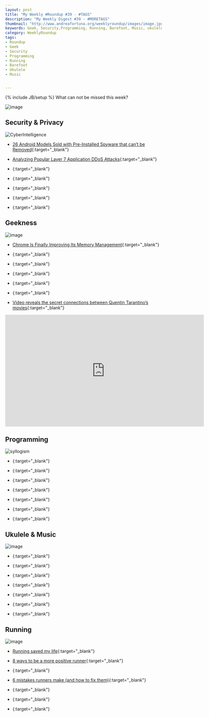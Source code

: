 ```yaml
---
layout: post
title: "My Weekly #Roundup #39 - #TAGS"
description: "My Weekly Digest #39 - #MORETAGS"
thumbnail: "http://www.andreafortuna.org/weeklyroundup/images/image.jpg"
keywords: Geek, Security,Programming, Running, Barefoot, Music, ukulele, transcription
category: WeeklyRoundup
tags: 
- Roundup
- Geek
- Security
- Programming
- Running
- Barefoot
- Ukulele
- Music


---
```

{% include JB/setup %}
What can not be missed this week? 

![image](/weeklyroundup/images/image.jpg)
<!-- more -->

Security & Privacy
--
![CyberIntelligence](http://imgs.xkcd.com/comics/cyberintelligence.png)

- [26 Android Models Sold with Pre-Installed Spyware that can’t be Removed](https://freedomhacker.net/26-android-models-sold-preinstalled-spyware-cant-be-removed-4597/){:target="_blank"}

- [Analyzing Popular Layer 7 Application DDoS Attacks](https://blog.sucuri.net/2015/09/analyzing-popular-layer-7-application-ddos-attacks.html){:target="_blank"}

- [](){:target="_blank"}

- [](){:target="_blank"}

- [](){:target="_blank"}

- [](){:target="_blank"}

- [](){:target="_blank"}



Geekness
--

![image](http://www.commitstrip.com/wp-content/uploads/2015/08/Strip-Damnation-des-ordis-650-finalenglish3.jpg)

- [Chrome Is Finally Improving Its Memory Management](http://lifehacker.com/chrome-updates-with-speed-improvements-and-better-memor-1728577172){:target="_blank"}

- [](){:target="_blank"}

- [](){:target="_blank"}

- [](){:target="_blank"}

- [](){:target="_blank"}

- [](){:target="_blank"}

- [Video reveals the secret connections between Quentin Tarantino’s movies](http://bgr.com/2015/09/03/quentin-tarantino-movies-hidden-connections-video/){:target="_blank"}

<iframe width="640" height="360" src="https://www.youtube.com/embed/-bfuVNoD7o0" frameborder="0" allowfullscreen></iframe>

Programming
--
![syllogism](http://imgs.xkcd.com/comics/engineer_syllogism.png)

- [](){:target="_blank"}

- [](){:target="_blank"}

- [](){:target="_blank"}

- [](){:target="_blank"}

- [](){:target="_blank"}

- [](){:target="_blank"}

- [](){:target="_blank"}



Ukulele & Music
--

![image](http://rlv.zcache.co.nz/ukulele_player_sticker-r168886474a7f4e76b354d4391e20eb78_v9wf3_8byvr_324.jpg)

- [](){:target="_blank"}

- [](){:target="_blank"}

- [](){:target="_blank"}

- [](){:target="_blank"}

- [](){:target="_blank"}

- [](){:target="_blank"}

- [](){:target="_blank"}



Running
--

![image](http://runninghumor.com/wp-content/blogs.dir/3/files/2013/07/hows-diet-going.jpg)

- [Running saved my life](http://www.theguardian.com/lifeandstyle/2015/aug/24/running-saved-my-life-depression-doctors-pills-therapy-did-nothing?CMP=fb_gu){:target="_blank"}

- [8 ways to be a more positive runner](http://www.runnersworld.co.uk/training/8-ways-to-be-a-more-positive-runner/13990.html){:target="_blank"}

- [](){:target="_blank"}

- [6 mistakes runners make (and how to fix them)](http://www.runnersworld.co.uk/training/6-mistakes-runners-make-and-how-to-fix-them/13987.html){:target="_blank"}

- [](){:target="_blank"}

- [](){:target="_blank"}

- [](){:target="_blank"}




